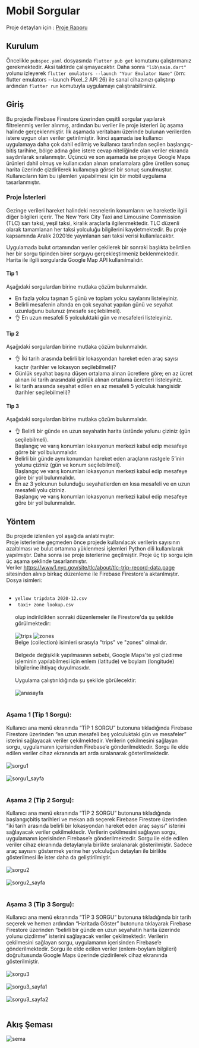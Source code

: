# Mobil Sorgular
Proje detayları için : [Proje Raporu](https://github.com/sevkikaragol/Flutter-mobilSorgular/blob/main/rapor.pdf)

## Kurulum
Öncelikle ```pubspec.yaml``` dosyasında ```flutter pub get``` komutunu çalıştırmanız gerekmektedir. Aksi taktirde çalışmayacaktır.
Daha sonra ```"lib\main.dart"``` yolunu izleyerek ```flutter emulators --launch "Your Emulator Name"``` (örn: flutter emulators --launch Pixel_2 API 26) ile sanal cihazınızı çalıştırıp ardından ```flutter run``` komutuyla uygulamayı çalıştırabilirsiniz.
## Giriş
Bu projede Firebase Firestore üzerinden 
çeşitli sorgular yapılarak filtrelenmiş veriler alınmış, ardından bu veriler ile proje isterleri üç aşama halinde gerçeklenmiştir.
İlk aşamada veritabanı üzerinde bulunan 
verilerden istere uygun olan veriler getirilmiştir. İkinci aşamada ise kullanıcı uygulamaya daha çok dahil edilmiş ve kullanıcı 
tarafından seçilen başlangıç-bitiş tarihine, 
bölge adına göre istere cevap niteliğinde 
olan veriler ekranda saydırılarak sıralanmıştır. Üçüncü ve son aşamada ise projeye 
Google Maps ürünleri dahil olmuş ve kullanıcıdan alınan sınırlamalara göre üretilen 
sonuç harita üzerinde çizdirilerek kullanıcıya görsel bir sonuç sunulmuştur. Kullanıcıların tüm bu işlemleri yapabilmesi için 
bir mobil uygulama tasarlanmıştır.
### Proje İsterleri
Gezinge verileri hareket halindeki nesnelerin konumlarını ve hareketle ilgili diğer bilgileri içerir.
The New York City Taxi and Limousine Commission (TLC) sarı taksi, yeşil taksi, kiralık
araçlarla ilgilenmektedir. TLC düzenli olarak tamamlanan her taksi yolculuğu bilgilerini
kaydetmektedir. Bu proje kapsamında Aralık 2020’de yayınlanan sarı taksi verisi kullanılacaktır. <br>

Uygulamada bulut ortamından veriler çekilerek bir sonraki başlıkta belirtilen her bir sorgu
tipinden birer sorguyu gerçekleştirmeniz beklenmektedir.
Harita ile ilgili sorgularda Google Map API kullanılmalıdır.
#### Tip 1
Aşağıdaki sorgulardan birine mutlaka çözüm bulunmalıdır.
- En fazla yolcu taşınan 5 günü ve toplam yolcu sayılarını listeleyiniz.
- Belirli mesafenin altında en çok seyahat yapılan günü ve seyahat uzunluğunu bulunuz (mesafe seçilebilmeli).
- :ok_hand: En uzun mesafeli 5 yolculuktaki gün ve mesafeleri listeleyiniz.
#### Tip 2
Aşağıdaki sorgulardan birine mutlaka çözüm bulunmalıdır.
- :ok_hand: İki tarih arasında belirli bir lokasyondan hareket eden araç sayısı kaçtır (tarihler ve lokasyon seçilebilmeli)?
- Günlük seyahat başına düşen ortalama alınan ücretlere göre; en az ücret alınan iki tarih arasındaki günlük alınan ortalama ücretleri listeleyiniz.
- İki tarih arasında seyahat edilen en az mesafeli 5 yolculuk hangisidir (tarihler seçilebilmeli)?
#### Tip 3
Aşağıdaki sorgulardan birine mutlaka çözüm bulunmalıdır.
- :ok_hand: Belirli bir günde en uzun seyahatin harita üstünde yolunu çiziniz (gün seçilebilmeli). <br>
Başlangıç ve varış konumları lokasyonun merkezi kabul edip mesafeye görre bir yol bulunmalıdır.
- Belirli bir günde aynı konumdan hareket eden araçların rastgele 5’inin yolunu çiziniz (gün ve konum seçilebilmeli). <br>
Başlangıç ve varış konumları lokasyonun merkezi kabul edip mesafeye göre bir yol bulunmalıdır.
- En az 3 yolcunun bulunduğu seyahatlerden en kısa mesafeli ve en uzun mesafeli yolu çiziniz. <br>
Başlangıç ve varış konumları lokasyonun merkezi kabul edip mesafeye göre bir yol bulunmalıdır.


## Yöntem
Bu projede izlenilen yol aşağıda anlatılmıştır: <br>
Proje isterlerine geçmeden önce projede 
kullanılacak verilerin sayısının azaltılması 
ve bulut ortamına yüklenmesi işlemleri 
Python dili kullanılarak yapılmıştır. Daha 
sonra ise proje isterlerine geçilmiştir. Proje 
üç tip sorgu için üç aşama şeklinde 
tasarlanmıştır. <br>
Veriler https://www1.nyc.gov/site/tlc/about/tlc-trip-record-data.page sitesinden alınıp birkaç düzenleme ile Firebase Firestore'a aktarılmıştır.
Dosya isimleri: <br><br>
- ```yellow tripdata 2020-12.csv``` <br>
- ``` taxi+ zone lookup.csv``` <br><br>
olup indirildikten sonraki düzenlemeler ile Firestore'da şu şekilde görülmektedir: <br><br>
![trips](https://user-images.githubusercontent.com/65903573/117537692-57da8680-b00b-11eb-9005-bd2d86916325.png)
![zones](https://user-images.githubusercontent.com/65903573/117537654-1944cc00-b00b-11eb-8704-9213d2e70b1c.png) <br>
Belge (collection) isimleri sırasıyla "trips" ve "zones" olmalıdır. <br> <br>
Belgede değişiklik yapılmasının sebebi, Google Maps'te yol çizdirme işleminin yapılabilmesi için enlem (latitude) ve boylam (longitude) bilgilerine ihtiyaç duyulmasıdır. <br><br>
Uygulama çalıştırıldığında şu şekilde görülecektir: <br><br>
![anasayfa](https://user-images.githubusercontent.com/65903573/117537902-6d03e500-b00c-11eb-91f0-80252be08b8c.png) <br><br>
### Aşama 1 (Tip 1 Sorgu):
Kullanıcı ana menü ekranında “TİP 1 SORGU” butonuna tıkladığında Firebase Firestore üzerinden “en uzun mesafeli beş yolculuktaki gün ve mesafeler” isterini sağlayacak veriler çekilmektedir. Verilerin çekilmesini sağlayan sorgu, uygulamanın içerisinden Firebase’e gönderilmektedir. Sorgu ile elde edilen veriler cihaz ekranında art arda sıralanarak gösterilmektedir. <br><br> 
![sorgu1](https://user-images.githubusercontent.com/65903573/117537968-ba805200-b00c-11eb-9f69-9a6bd31fb923.png) <br><br>
![sorgu1_sayfa](https://user-images.githubusercontent.com/65903573/117538004-d5eb5d00-b00c-11eb-98d8-898f9c2ffc4d.png) <br><br>
### Aşama 2 (Tip 2 Sorgu):
Kullanıcı ana menü ekranında “TİP 2 
SORGU” butonuna tıkladığında başlangıçbitiş tarihleri ve mekan adı seçerek Firebase Firestore üzerinden “iki tarih arasında 
belirli bir lokasyondan hareket eden araç 
sayısı” isterini sağlayacak veriler çekilmektedir. Verilerin çekilmesini sağlayan 
sorgu, uygulamanın içerisinden Firebase’e 
gönderilmektedir. Sorgu ile elde edilen veriler cihaz ekranında detaylarıyla birlikte 
sıralanarak gösterilmiştir. Sadece araç sayısını göstermek yerine her yolculuğun detayları ile birlikte gösterilmesi ile ister daha da geliştirilmiştir. <br><br>
![sorgu2](https://user-images.githubusercontent.com/65903573/117538061-177c0800-b00d-11eb-8754-2172128ea4f0.png) <br><br>
![sorgu2_sayfa](https://user-images.githubusercontent.com/65903573/117538078-26fb5100-b00d-11eb-9740-d87e325749d5.png) <br><br>
### Aşama 3 (Tip 3 Sorgu):
Kullanıcı ana menü ekranında “TİP 3 
SORGU” butonuna tıkladığında bir tarih
seçerek ve hemen ardından “Haritada Göster” butonuna tıklayarak Firebase Firestore 
üzerinden “belirli bir günde en uzun seyahatin harita üzerinde yolunu çizdirme” isterini sağlayacak veriler çekilmektedir. Verilerin çekilmesini sağlayan sorgu, uygulamanın içerisinden Firebase’e gönderilmektedir. Sorgu ile elde edilen veriler (enlem-boylam bilgileri) doğrultusunda Google 
Maps üzerinde çizdirilerek cihaz ekranında 
gösterilmiştir. <br><br>
![sorgu3](https://user-images.githubusercontent.com/65903573/117538124-5b6f0d00-b00d-11eb-87f6-a0ba644f6f7a.png) <br><br>
![sorgu3_sayfa1](https://user-images.githubusercontent.com/65903573/117538133-6aee5600-b00d-11eb-8412-26a070ba1233.png) <br><br>
![sorgu3_sayfa2](https://user-images.githubusercontent.com/65903573/117538143-7b063580-b00d-11eb-9829-8a52ca30bf9d.png) <br><br>
## Akış Şeması
![sema](https://user-images.githubusercontent.com/65903573/117538164-96714080-b00d-11eb-947f-8f9f98fa37cf.png) <br><br>
